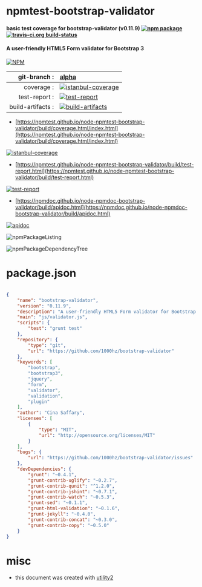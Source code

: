 # npmtest-bootstrap-validator

#### basic test coverage for  bootstrap-validator (v0.11.9)  [![npm package](https://img.shields.io/npm/v/npmtest-bootstrap-validator.svg?style=flat-square)](https://www.npmjs.org/package/npmtest-bootstrap-validator) [![travis-ci.org build-status](https://api.travis-ci.org/npmtest/node-npmtest-bootstrap-validator.svg)](https://travis-ci.org/npmtest/node-npmtest-bootstrap-validator)

#### A user-friendly HTML5 Form validator for Bootstrap 3

[![NPM](https://nodei.co/npm/bootstrap-validator.png?downloads=true&downloadRank=true&stars=true)](https://www.npmjs.com/package/bootstrap-validator)

| git-branch : | [alpha](https://github.com/npmtest/node-npmtest-bootstrap-validator/tree/alpha)|
|--:|:--|
| coverage : | [![istanbul-coverage](https://npmtest.github.io/node-npmtest-bootstrap-validator/build/coverage.badge.svg)](https://npmtest.github.io/node-npmtest-bootstrap-validator/build/coverage.html/index.html)|
| test-report : | [![test-report](https://npmtest.github.io/node-npmtest-bootstrap-validator/build/test-report.badge.svg)](https://npmtest.github.io/node-npmtest-bootstrap-validator/build/test-report.html)|
| build-artifacts : | [![build-artifacts](https://npmtest.github.io/node-npmtest-bootstrap-validator/glyphicons_144_folder_open.png)](https://github.com/npmtest/node-npmtest-bootstrap-validator/tree/gh-pages/build)|

- [https://npmtest.github.io/node-npmtest-bootstrap-validator/build/coverage.html/index.html](https://npmtest.github.io/node-npmtest-bootstrap-validator/build/coverage.html/index.html)

[![istanbul-coverage](https://npmtest.github.io/node-npmtest-bootstrap-validator/build/screenCapture.buildCi.browser.%252Ftmp%252Fbuild%252Fcoverage.lib.html.png)](https://npmtest.github.io/node-npmtest-bootstrap-validator/build/coverage.html/index.html)

- [https://npmtest.github.io/node-npmtest-bootstrap-validator/build/test-report.html](https://npmtest.github.io/node-npmtest-bootstrap-validator/build/test-report.html)

[![test-report](https://npmtest.github.io/node-npmtest-bootstrap-validator/build/screenCapture.buildCi.browser.%252Ftmp%252Fbuild%252Ftest-report.html.png)](https://npmtest.github.io/node-npmtest-bootstrap-validator/build/test-report.html)

- [https://npmdoc.github.io/node-npmdoc-bootstrap-validator/build/apidoc.html](https://npmdoc.github.io/node-npmdoc-bootstrap-validator/build/apidoc.html)

[![apidoc](https://npmdoc.github.io/node-npmdoc-bootstrap-validator/build/screenCapture.buildCi.browser.%252Ftmp%252Fbuild%252Fapidoc.html.png)](https://npmdoc.github.io/node-npmdoc-bootstrap-validator/build/apidoc.html)

![npmPackageListing](https://npmtest.github.io/node-npmtest-bootstrap-validator/build/screenCapture.npmPackageListing.svg)

![npmPackageDependencyTree](https://npmtest.github.io/node-npmtest-bootstrap-validator/build/screenCapture.npmPackageDependencyTree.svg)



# package.json

```json

{
    "name": "bootstrap-validator",
    "version": "0.11.9",
    "description": "A user-friendly HTML5 Form validator for Bootstrap 3",
    "main": "js/validator.js",
    "scripts": {
        "test": "grunt test"
    },
    "repository": {
        "type": "git",
        "url": "https://github.com/1000hz/bootstrap-validator"
    },
    "keywords": [
        "bootstrap",
        "bootstrap3",
        "jquery",
        "form",
        "validator",
        "validation",
        "plugin"
    ],
    "author": "Cina Saffary",
    "licenses": [
        {
            "type": "MIT",
            "url": "http://opensource.org/licenses/MIT"
        }
    ],
    "bugs": {
        "url": "https://github.com/1000hz/bootstrap-validator/issues"
    },
    "devDependencies": {
        "grunt": "~0.4.1",
        "grunt-contrib-uglify": "~0.2.7",
        "grunt-contrib-qunit": "^1.2.0",
        "grunt-contrib-jshint": "~0.7.1",
        "grunt-contrib-watch": "~0.5.3",
        "grunt-sed": "~0.1.1",
        "grunt-html-validation": "~0.1.6",
        "grunt-jekyll": "~0.4.0",
        "grunt-contrib-concat": "~0.3.0",
        "grunt-contrib-copy": "~0.5.0"
    }
}
```



# misc
- this document was created with [utility2](https://github.com/kaizhu256/node-utility2)
